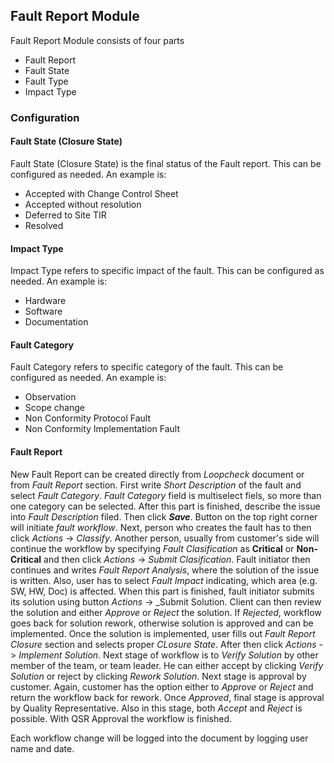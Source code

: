 ## Fault Report Module

Fault Report Module consists of four parts

* Fault Report
* Fault State
* Fault Type
* Impact Type

### Configuration

#### Fault State (Closure State)

Fault State (Closure State) is the final status of the Fault report. This can be configured as needed. An example is:
* Accepted with Change Control Sheet
* Accepted without resolution
* Deferred to Site TIR
* Resolved


#### Impact Type

Impact Type refers to specific impact of the fault. This can be configured as needed. An example is:
* Hardware
* Software
* Documentation


#### Fault Category

Fault Category refers to specific category of the fault. This can be configured as needed. An example is:
* Observation
* Scope change
* Non Conformity Protocol Fault
* Non Conformity Implementation Fault

#### Fault Report

New Fault Report can be created directly from _Loopcheck_ document or from _Fault Report_ section. First write _Short Description_ of the fault and select _Fault Category_. _Fault Category_ field is multiselect fiels, so more than one category can be selected.
After this part is finished, describe the issue into _Fault Description_ filed.
Then click _**Save**_. Button on the top right corner will initiate _fault workflow_. Next, person who creates the fault has to then click _Actions_ -> _Classify_. 
Another person, usually from customer's side will continue the workflow by specifying _Fault Clasification_ as **Critical** or **Non-Critical** and then click _Actions_ -> _Submit Clasification_.
Fault initiator then continues and writes _Fault Report Analysis_, where the solution of the issue is written. Also, user has to select _Fault Impact_ indicating, which area (e.g. SW, HW, Doc) is affected. When this part is finished, fault initiator submits its solution using button _Actions_ -> _Submit Solution.
Client can then review the solution and either _Approve_ or _Reject_ the solution. If _Rejected_, workflow goes back for solution rework, otherwise solution is approved and can be implemented.
Once the solution is implemented, user fills out _Fault Report Closure_ section and selects proper _CLosure State_. After then click _Actions_ -> _Implement Solution_. Next stage of workflow is to _Verify Solution_ by other member of the team, or team leader. He can either accept by clicking _Verify Solution_ or reject by clicking _Rework Solution_.
Next stage is approval by customer. Again, customer has the option either to _Approve_ or _Reject_ and return the workflow back for rework. Once _Approved_, final stage is approval by Quality Representative. Also in this stage, both _Accept_ and _Reject_ is possible. With QSR Approval the workflow is finished.

Each workflow change will be logged into the document by logging user name and date.


